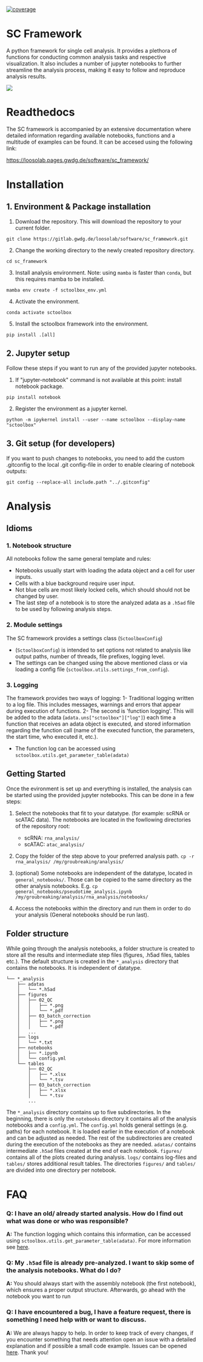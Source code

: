 [![coverage](https://gitlab.gwdg.de/loosolab/software/sc_framework/badges/dev/coverage.svg?key_text=coverage&key_width=70)](https://gitlab.gwdg.de/loosolab/software/sc_framework/-/commits/dev)


# SC Framework

A python framework for single cell analysis. It provides a plethora of functions for conducting common analysis tasks and respective visualization. It also includes a number of jupyter notebooks to further streamline the analysis process, making it easy to follow and reproduce analysis results.

![](image/sc_framework_overview.png)

# Readthedocs
The SC framework is accompanied by an extensive documentation where detailed information regarding available notebooks, functions and a multitude of examples can be found. It can be accesed using the following link:

https://loosolab.pages.gwdg.de/software/sc_framework/

# Installation
## 1. Environment & Package installation
1. Download the repository. This will download the repository to your current folder.
```
git clone https://gitlab.gwdg.de/loosolab/software/sc_framework.git
```
2. Change the working directory to the newly created repository directory.
```
cd sc_framework
```
3. Install analysis environment. Note: using `mamba` is faster than `conda`, but this requires mamba to be installed.
```
mamba env create -f sctoolbox_env.yml
```
4. Activate the environment.
```
conda activate sctoolbox
```
5. Install the sctoolbox framework into the environment.
```
pip install .[all]
```

## 2. Jupyter setup
Follow these steps if you want to run any of the provided jupyter notebooks.

1. If "jupyter-notebook" command is not available at this point: install notebook package.
```
pip install notebook
```
2. Register the environment as a jupyter kernel.
```
python -m ipykernel install --user --name sctoolbox --display-name "sctoolbox"
```

## 3. Git setup (for developers)
If you want to push changes to notebooks, you need to add the custom .gitconfig to the local .git config-file in order to enable clearing of notebook outputs:
```
git config --replace-all include.path "../.gitconfig"
```

# Analysis
## Idioms
### 1. Notebook structure
All notebooks follow the same general template and rules:
- Notebooks usually start with loading the adata object and a cell for user inputs.
- Cells with a blue background require user input.
- Not blue cells are most likely locked cells, which should should not be changed by user.
- The last step of a notebook is to store the analyzed adata as a `.h5ad` file to be used by following analysis steps.

### 2. Module settings
The SC framework provides a settings class (`SctoolboxConfig`)
- (`SctoolboxConfig`) is intended to set options not related to analysis like output paths, number of threads, file prefixes, logging level. 
- The settings can be changed using the above mentioned class or via loading a config file (`sctoolbox.utils.settings_from_config`).

### 3. Logging
The framework provides two ways of logging: 
1- Traditional logging written to a log file. This includes messages, warnings and errors that appear during execution of functions. 
2- The second is 'function logging'. This will be added to the adata (`adata.uns["sctoolbox"]["log"]`) each time a function that receives an adata object is executed, and stored information regarding the function call (name of the executed function, the parameters, the start time, who executed it, etc.).
- The function log can be accessed using `sctoolbox.utils.get_parameter_table(adata)`

## Getting Started
Once the evironment is set up and everything is installed, the analysis can be started using the provided jupyter notebooks. This can be done in a few steps:

1. Select the notebooks that fit to your datatype. (for example: scRNA or scATAC data). The notebooks are located in the fowllowing directories of the repository root:
    - scRNA: `rna_analysis/`
    - scATAC: `atac_analysis/`

2. Copy the folder of the step above to your preferred analysis path. `cp -r rna_analysis/ /my/groubreaking/analysis/`

3. (optional) Some notebooks are independent of the datatype, located in `general_notebooks/`. Those can be copied to the same directory as the other analysis notebooks. 
	E.g. `cp general_notebooks/pseudotime_analysis.ipynb /my/groubreaking/analysis/rna_analysis/notebooks/`

4. Access the notebooks within the directory and run them in order to do your analysis (General notebooks should be run last).

## Folder structure
While going through the analysis notebooks, a folder structure is created to store all the results and intermediate step files (figures, .h5ad files, tables etc.). The default structure is created in the `*_analysis` directory that contains the notebooks. It is independent of datatype.

```
└── *_analysis
    ├── adatas
    │   └── *.h5ad
    ├── figures
    │   ├── 02_QC
    │   │   ├── *.png
    │   │   └── *.pdf
    │   ├── 03_batch_correction
    │   │   ├── *.png
    │   │   └── *.pdf
    │   ...
    ├── logs
    │   └── *.txt
    ├── notebooks
    │   ├── *.ipynb
    │   └── config.yml
    └── tables
        ├── 02_QC
        │   ├── *.xlsx
        │   └── *.tsv
        ├── 03_batch_correction
        │   ├── *.xlsx
        │   └── *.tsv
        ...
```

The `*_analysis` directory contains up to five subdirectories. In the beginning, there is only the `notebooks` directory it contains all of the analysis notebooks and a `config.yml`. The `config.yml` holds general settings (e.g. paths) for each notebook. It is loaded earlier in the execution of a notebook and can be adjusted as needed. The rest of the subdirectories are created during the execution of the notebooks as they are needed. `adatas/` contains intermediate `.h5ad` files created at the end of each notebook. `figures/` contains all of the plots created during analysis. `logs/` contains log-files and `tables/` stores additional result tables. The directories `figures/` and `tables/` are divided into one directory per notebook.

# FAQ
### Q: I have an old/ already started analysis. How do I find out what was done or who was responsible?

**A:** The function logging which contains this information, can be accessed using `sctoolbox.utils.get_parameter_table(adata)`. For more information see [here](https://loosolab.pages.gwdg.de/software/sc_framework/API/utils.html#sctoolbox.utils.decorator.get_parameter_table).

### Q: My `.h5ad` file is already pre-analyzed. I want to skip some of the analysis notebooks. What do I do?

**A:** You should always start with the assembly notebook (the first notebook), which ensures a proper output structure. Afterwards, go ahead with the notebook you want to run

### Q: I have encountered a bug, I have a feature request, there is something I need help with or want to discuss.

**A:** We are always happy to help. In order to keep track of every changes, if you encounter something that needs attention open an issue with a detailed explanation and if possible a small code example. Issues can be opened [here](https://gitlab.gwdg.de/loosolab/software/sc_framework/-/issues). Thank you!
